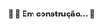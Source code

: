 <h4 align="center"> 
	🚧 🚀 Em construção...  🚧
</h4>


<!--
<h1 align="center"> RAZOR Landing Page</h1>

> Esse projeto foi criado com intuito de colocar em prática o estudado sobre desenvolvimento front-end para o 3º Hackathon #TeuFuturo


## Descrição do Projeto 
<p align="center">Escrever uma breve descrição</p>





